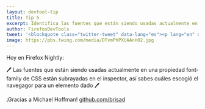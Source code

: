 ```yaml
---
layout: devtool-tip
title: Tip 5
excerpt: Identifica las fuentes que están siendo usadas actualmente en <code>font-family</code>.
author: FirefoxDevTools
tweet: '<blockquote class="twitter-tweet" data-lang="es"><p lang="en" dir="ltr">In Firefox Nightly today:<br><br>🖊️ The fonts that are actually used in a CSS font-family property are underlined in the inspector, so you know which one(s) the browser chose for a given element 🖊️<br><br>Thanks to Michael Hoffman! <a href="https://t.co/9ISAaQl5i8">https://t.co/9ISAaQl5i8</a> <a href="https://t.co/ye67v3b0W5">pic.twitter.com/ye67v3b0W5</a></p>&mdash; Firefox DevTools (@FirefoxDevTools) <a href="https://twitter.com/FirefoxDevTools/status/953609016701308929?ref_src=twsrc%5Etfw">17 de enero de 2018</a></blockquote>'
image: https://pbs.twimg.com/media/DTvmPhPXUAAnH02.jpg
---
```


Hoy en Firefox Nightly:

🖊️ Las fuentes que están siendo usadas actualmente en una propiedad font-family de CSS están subrayadas en el inspector, así sabes cuáles escogió el navegagor para un elemento dado 🖊️

¡Gracias a Michael Hoffman! [github.com/brisad](https://github.com/brisad)
